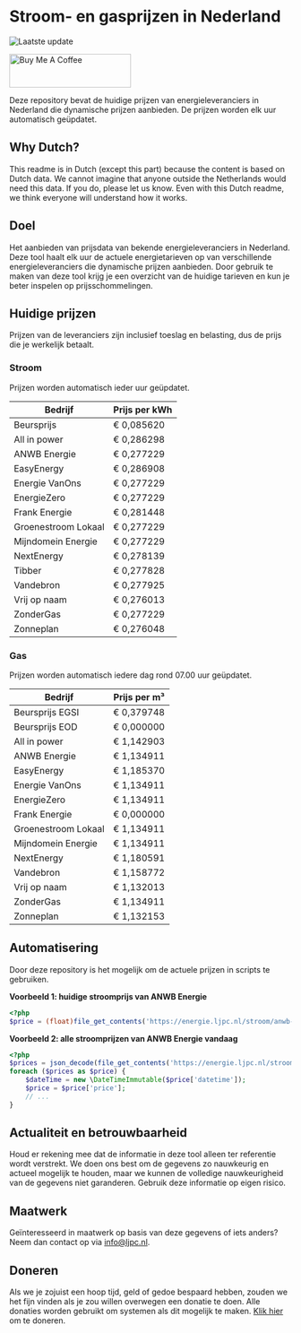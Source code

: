 # Stroom- en gasprijzen in Nederland

![Laatste update](https://img.shields.io/badge/laatste%20update-2023--12--12%2002%3A00%20CET-brightgreen)

<a href="https://www.buymeacoffee.com/Lars-" target="_blank"><img src="https://cdn.buymeacoffee.com/buttons/v2/default-orange.png" alt="Buy Me A Coffee" height="60" style="height: 60px !important;width: 217px !important;" ></a>

Deze repository bevat de huidige prijzen van energieleveranciers in Nederland die dynamische prijzen aanbieden. De prijzen worden elk uur automatisch geüpdatet.

## Why Dutch?

This readme is in Dutch (except this part) because the content is based on Dutch data. We cannot imagine that anyone outside the Netherlands would need this data. If you do, please let us know. Even with this Dutch readme, we think
everyone will understand how it works.

## Doel

Het aanbieden van prijsdata van bekende energieleveranciers in Nederland. Deze tool haalt elk uur de actuele energietarieven op van verschillende energieleveranciers die dynamische prijzen aanbieden. Door gebruik te maken van deze tool
krijg je een overzicht van de huidige tarieven en kun je beter inspelen op prijsschommelingen.

## Huidige prijzen

Prijzen van de leveranciers zijn inclusief toeslag en belasting, dus de prijs die je werkelijk betaalt.

### Stroom

Prijzen worden automatisch ieder uur geüpdatet.

 Bedrijf | Prijs per kWh 
---------|---------------
Beursprijs | € 0,085620
All in power | € 0,286298
ANWB Energie | € 0,277229
EasyEnergy | € 0,286908
Energie VanOns | € 0,277229
EnergieZero | € 0,277229
Frank Energie | € 0,281448
Groenestroom Lokaal | € 0,277229
Mijndomein Energie | € 0,277229
NextEnergy | € 0,278139
Tibber | € 0,277828
Vandebron | € 0,277925
Vrij op naam | € 0,276013
ZonderGas | € 0,277229
Zonneplan | € 0,276048


### Gas

Prijzen worden automatisch iedere dag rond 07.00 uur geüpdatet.

 Bedrijf | Prijs per m³ 
---------|--------------
Beursprijs EGSI | € 0,379748
Beursprijs EOD | € 0,000000
All in power | € 1,142903
ANWB Energie | € 1,134911
EasyEnergy | € 1,185370
Energie VanOns | € 1,134911
EnergieZero | € 1,134911
Frank Energie | € 0,000000
Groenestroom Lokaal | € 1,134911
Mijndomein Energie | € 1,134911
NextEnergy | € 1,180591
Vandebron | € 1,158772
Vrij op naam | € 1,132013
ZonderGas | € 1,134911
Zonneplan | € 1,132153


## Automatisering

Door deze repository is het mogelijk om de actuele prijzen in scripts te gebruiken.

**Voorbeeld 1: huidige stroomprijs van ANWB Energie**

```php
<?php
$price = (float)file_get_contents('https://energie.ljpc.nl/stroom/anwb-energie-nu.txt');

```

**Voorbeeld 2: alle stroomprijzen van ANWB Energie vandaag**

```php
<?php
$prices = json_decode(file_get_contents('https://energie.ljpc.nl/stroom/all-in-power-vandaag.json'),true);
foreach ($prices as $price) {
    $dateTime = new \DateTimeImmutable($price['datetime']);
    $price = $price['price'];
    // ...
}
```

## Actualiteit en betrouwbaarheid

Houd er rekening mee dat de informatie in deze tool alleen ter referentie wordt verstrekt. We doen ons best om de gegevens zo nauwkeurig en actueel mogelijk te houden, maar we kunnen de volledige nauwkeurigheid van de gegevens niet
garanderen. Gebruik deze informatie op eigen risico.

## Maatwerk

Geïnteresseerd in maatwerk op basis van deze gegevens of iets anders? Neem dan contact op
via [info@ljpc.nl](mailto:info@ljpc.nl?subject=Energie%20prijzen).

## Doneren

Als we je zojuist een hoop tijd, geld of gedoe bespaard hebben, zouden we het fijn vinden als je zou willen overwegen een
donatie te doen. Alle donaties worden gebruikt om systemen als dit mogelijk te
maken. [Klik hier](https://www.buymeacoffee.com/Lars-) om te doneren.

